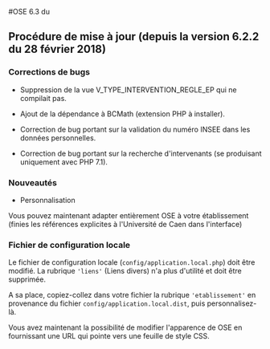 #OSE 6.3 du 

## Procédure de mise à jour (depuis la version 6.2.2 du 28 février 2018)


### Corrections de bugs

* Suppression de la vue V_TYPE_INTERVENTION_REGLE_EP qui ne compilait pas.

* Ajout de la dépendance à BCMath (extension PHP à installer).

* Correction de bug portant sur la validation du numéro INSEE dans les données personnelles.

* Correction de bug portant sur la recherche d'intervenants (se produisant uniquement avec PHP 7.1).

### Nouveautés

* Personnalisation

Vous pouvez maintenant adapter entièrement OSE à votre établissement (finies les références explicites à l'Université de Caen dans l'interface)


### Fichier de configuration locale
Le fichier de configuration locale (`config/application.local.php`) doit être modifié.
La rubrique `'liens'` (Liens divers) n'a plus d'utilité et doit être supprimée.

A sa place, copiez-collez dans votre fichier la rubrique `'etablissement'` en provenance 
du fichier `config/application.local.dist`, puis personnalisez-là.

Vous avez maintenant la possibilité de modifier l'apparence de OSE en fournissant une URL qui
pointe vers une feuille de style CSS.
